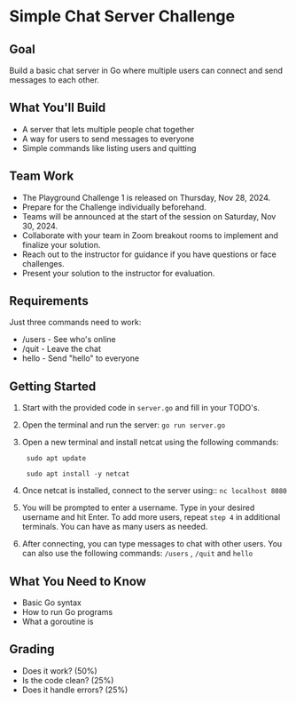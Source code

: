 # Simple Chat Server Challenge

## Goal
Build a basic chat server in Go where multiple users can connect and send messages to each other.

## What You'll Build
- A server that lets multiple people chat together
- A way for users to send messages to everyone
- Simple commands like listing users and quitting

## Team Work
- The Playground Challenge 1 is released on Thursday, Nov 28, 2024.
- Prepare for the Challenge individually beforehand.
- Teams will be announced at the start of the session on Saturday, Nov 30, 2024.
- Collaborate with your team in Zoom breakout rooms to implement and finalize your solution.
- Reach out to the instructor for guidance if you have questions or face challenges.
- Present your solution to the instructor for evaluation.

## Requirements
Just three commands need to work:
- /users  - See who's online
- /quit   - Leave the chat
- hello   - Send "hello" to everyone



## Getting Started

1. Start with the provided code in `server.go` and fill in your TODO's.
2. Open the terminal and run the server: `go run server.go`
3. Open a new terminal and install netcat using the following commands:

   ` sudo apt update`

   ` sudo apt install -y netcat`
5. Once netcat is installed, connect to the server using:: `nc localhost 8080`
6. You will be prompted to enter a username. Type in your desired username and hit Enter. To add more users, repeat `step 4` in additional terminals. You can have as many users as needed.
7. After connecting, you can type messages to chat with other users. You can also use the following commands: `/users` , `/quit` and `hello` 

## What You Need to Know
- Basic Go syntax
- How to run Go programs
- What a goroutine is

## Grading
- Does it work? (50%)
- Is the code clean? (25%)
- Does it handle errors? (25%)
